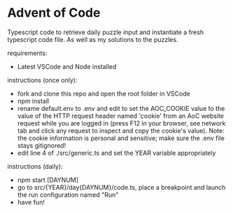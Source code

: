 # Advent of Code

Typescript code to retrieve daily puzzle input and instantiate a fresh typescript code file. As well as my solutions to the puzzles.

requirements:
- Latest VSCode and Node installed

instructions (once only):
- fork and clone this repo and open the root folder in VSCode
- npm install
- rename default.env to .env and edit to set the AOC_COOKIE value to the value of the HTTP request header named 'cookie' from an AoC website request while you are logged in (press F12 in your browser, see network tab and click any request to inspect and copy the cookie's value). Note: the cookie information is personal and sensitive; make sure the .env file stays gitignored!
- edit line 4 of ./src/generic.ts and set the YEAR variable appropriately

instructions (daily):
- npm start [DAYNUM]
- go to src/{YEAR}/day{DAYNUM}/code.ts, place a breakpoint and launch the run configuration named "Run"
- have fun!
